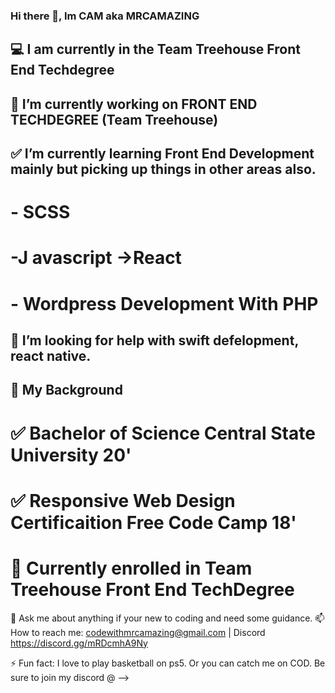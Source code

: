 ### Hi there 👋, Im CAM aka MRCAMAZING

##  :computer: I am currently in the Team Treehouse Front End Techdegree




## 🚀 I’m currently working on FRONT END TECHDEGREE (Team Treehouse)
## ✅ I’m currently learning Front End Development mainly but picking up things in other areas also.
  # - SCSS
   # -J avascript ->React
   # - Wordpress Development With PHP 
## 🤔 I’m looking for help with swift defelopment, react native.


## 💼 My Background
 # ✅ Bachelor of Science Central State University 20'
 # ✅ Responsive Web Design Certificaition Free Code Camp 18'
 # 📘 Currently enrolled in Team Treehouse Front End TechDegree



 💬 Ask me about anything if your new to coding and need some guidance.
 📫 How to reach me: codewithmrcamazing@gmail.com | Discord https://discord.gg/mRDcmhA9Ny
 
 ⚡ Fun fact: I love to play basketball on ps5. Or you can catch me on COD. Be sure to join my discord @
-->
